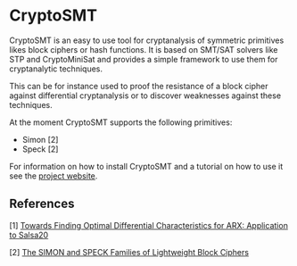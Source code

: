 CryptoSMT
=========

CryptoSMT is an easy to use tool for cryptanalysis of symmetric primitives likes block ciphers or hash functions. It is based on SMT/SAT solvers like STP and CryptoMiniSat and provides a simple framework to use them for cryptanalytic techniques.

This can be for instance used to proof the resistance of a block cipher against differential cryptanalysis or to discover weaknesses against these techniques.

At the moment CryptoSMT supports the following primitives:

* Simon [2]
* Speck [2]

For information on how to install CryptoSMT and a tutorial on how to use it see the [project website](http://kste.github.io/cryptosmt/).

References
----------

[1] [Towards Finding Optimal Differential Characteristics for ARX: Application to Salsa20](http://eprint.iacr.org/2013/328)

[2] [The SIMON and SPECK Families of Lightweight Block Ciphers](http://eprint.iacr.org/2013/404)


